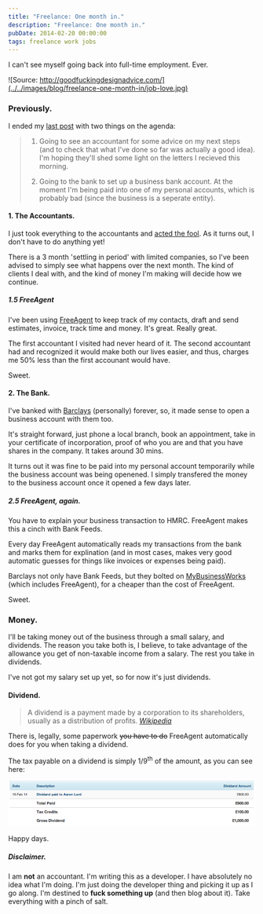 ```yaml
---
title: "Freelance: One month in."
description: "Freelance: One month in."
pubDate: 2014-02-20 00:00:00
tags: freelance work jobs
---
```


I can't see myself going back into full-time employment. Ever.

![Source: http://goodfuckingdesignadvice.com/](../../images/blog/freelance-one-month-in/job-love.jpg)

### Previously.

I ended my [last post](/blog/freelance-the-catch-up) with two things on the agenda:

> 1. Going to see an accountant for some advice on my next steps (and to check
that what I've done so far was actually a good idea). I'm hoping they'll shed some
light on the letters I recieved this morning.
>
> 2. Going to the bank to set up a business bank account. At the moment I'm being paid into
one of my personal accounts, which is probably bad (since the business is a seperate entity).

#### 1. The Accountants.

I just took everything to the accountants and [acted the fool](http://youtu.be/TA7gnSyuIik).
As it turns out, I don't have to do anything yet!

There is a 3 month 'settling in period' with limited companies, so I've been advised to
simply see what happens over the next month. The kind of clients I deal with, and the
kind of money I'm making will decide how we continue.

##### 1.5 FreeAgent

I've been using [FreeAgent](http://freeagent.com/) to keep track of my contacts,
draft and send estimates, invoice, track time and money. It's great. Really great.

The first accountant I visited had never heard of it. The second accountant had
and recognized it would make both our lives easier, and thus, charges me 50% less
than the first accounant would have.

Sweet.

#### 2. The Bank.

I've banked with [Barclays](http://barclays.co.uk/) (personally) forever, so, it
made sense to open a business account with them too.

It's straight forward, just phone a local branch, book an appointment, take in
your certificate of incorporation, proof of who you are and that you have
shares in the company. It takes around 30 mins.

It turns out it was fine to be paid into my personal account temporarily while
the business account was being openened.
I simply transfered the money to the business account once it opened a few days later.

##### 2.5 FreeAgent, again.

You have to explain your business transaction to HMRC. FreeAgent makes this a
cinch with Bank Feeds.

Every day FreeAgent automatically reads my transactions from
the bank and marks them for explination (and in most cases, makes very good
automatic guesses for things like invoices or expenses being paid).

Barclays not only have Bank Feeds, but they bolted on
[MyBusinessWorks](https://www.mybusinessworks.co.uk) (which includes FreeAgent),
for a cheaper than the cost of FreeAgent.

Sweet.

### Money.

I'll be taking money out of the business through a small salary, and dividends.
The reason you take both is, I believe, to take advantage of the allowance you
get of non-taxable income from a salary. The rest you take in dividends.

I've not got my salary set up yet, so for now it's just dividends.

#### Dividend.

> A dividend is a payment made by a corporation to its shareholders, usually as a distribution of profits.
> <cite>[Wikipedia](http://en.wikipedia.org/wiki/Dividend)</cite>

There is, legally, some paperwork <del>you have to do</del> FreeAgent automatically
does for you when taking a dividend.

The tax payable on a dividend is simply 1/9<sup>th</sup> of the amount, as you can see here:

![Dividend](../../images/blog/freelance-one-month-in/dividend.png)

Happy days.

#####  Disclaimer.

I am **not** an accountant. I'm writing this as a developer. I have absolutely
no idea what I'm doing. I'm just doing the developer thing and picking it up as
I go along. I'm destined to **fuck something up** (and then blog about it).
Take everything with a pinch of salt.

